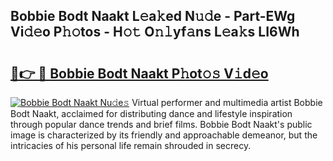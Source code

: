 ## Bobbie Bodt Naakt L𝚎a𝚔ed N𝚞𝚍e - Part-EWg Vi𝚍𝚎o P𝚑𝚘tos - H𝚘𝚝 O𝚗𝚕yf𝚊ns L𝚎a𝚔s LI6Wh

# <h2><a href="http://kf76gl.oniu.top/?m=Bobbie+Bodt+Naakt">🔗👉 🔴 Bobbie Bodt Naakt P𝚑ot𝚘𝚜 V𝚒d𝚎o</a></h2>

[![Bobbie Bodt Naakt Nu𝚍e𝚜](https://i.imgur.com/0qMVB7G.gif)](http://kf76gl.oniu.top/?m=Bobbie+Bodt+Naakt)
Virtual performer and multimedia artist Bobbie Bodt Naakt, acclaimed for distributing dance and lifestyle inspiration through popular dance trends and brief films. Bobbie Bodt Naakt's public image is characterized by its friendly and approachable demeanor, but the intricacies of his personal life remain shrouded in secrecy.  

